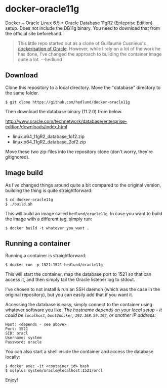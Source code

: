 docker-oracle11g
================

Docker + Oracle Linux 6.5 + Oracle Database 11gR2 (Enteprise Edition) setup.
Does not include the DB11g binary.
You need to download that from the official site beforehand.

>This little repo started out as a clone of Guillaume Cusnieux's [dockerisation of Oracle](https://github.com/gcusnieux/docker-oracle11g). However, while I rely on a lot of the work he has done, I've changed the approach to building the container image quite a lot. --hedlund

## Download

Clone this repository to a local directory.  Move the "database" directory to the same folder.

```
$ git clone https://github.com/hedlund/docker-oracle11g
 ```

Then download the database binary (11.2.0) from below.

http://www.oracle.com/technetwork/database/enterprise-edition/downloads/index.html

* linux.x64_11gR2_database_1of2.zip
* linux.x64_11gR2_database_2of2.zip

Move these two zip-files into the repository clone (don't worry, they're gitignored).


## Image build

As I've changed things around quite a bit compared to the original version, building the thing is quite straightforward:

```
$ cd docker-oracle11g
$ ./build.sh
 ```

This will build an image called `hedlund/oracle11g`. In case you want to build the image with a different tag, simply run:

```
$ docker build -t whatever_you_want .
 ```

## Running a container

Running a container is straightforward:

```
$ docker run -p 1521:1521 hedlund/oracle11g
 ```

This will start the container, map the database port to 1521 so that can access it, and then simply tail the Oracle listener log to stdout.

I've chosen to not install & run an SSH daemon (which was the case in the original repository), but you can easily add that if you want it.

Accessing the database is easy, simply connect to the container using whatever software you like. *The hostname depends on your local setup - it could be `localhost`, `boot2docker`, `192.168.59.103`, or another IP address:*

	Host: <depends - see above>
	Port: 1521
	SID: oracl
	Username: system
	Password: oracle

You can also start a shell inside the container and access the database locally:

```
$ docker exec -it <container id> bash
$ sqlplus system/oracle@localhost:1521/orcl
 ```

Enjoy!